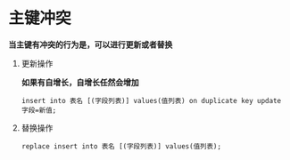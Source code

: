 # 主键冲突

**当主键有冲突的行为是，可以进行更新或者替换**

1. 更新操作

   **如果有自增长，自增长任然会增加**

   ```mysql
   insert into 表名 [(字段列表)] values(值列表) on duplicate key update 字段=新值;
   ```

2. 替换操作

   ```mysql
   replace insert into 表名 [(字段列表)] values(值列表);
   ```

   